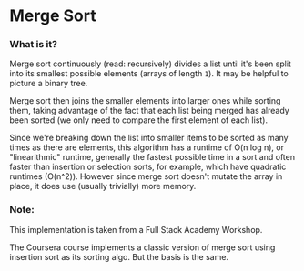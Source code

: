 # Merge Sort

### What is it?
Merge sort continuously (read: recursively) divides a list until it's been split into its smallest possible elements (arrays of length `1`). It may be helpful to picture a binary tree.

Merge sort then joins the smaller elements into larger ones while sorting them, taking advantage of the fact that each list being merged has already been sorted (we only need to compare the first element of each list).

Since we're breaking down the list into smaller items to be sorted as many times as there are elements, this algorithm has a runtime of O(n log n), or "linearithmic" runtime, generally the fastest possible time in a sort and often faster than insertion or selection sorts, for example, which have quadratic runtimes (O(n^2)). However since merge sort doesn't mutate the array in place, it does use (usually trivially) more memory.


### Note:
This implementation is taken from a Full Stack Academy Workshop.

The Coursera course implements a classic version of merge sort using insertion sort as its sorting algo. But the basis is the same.

